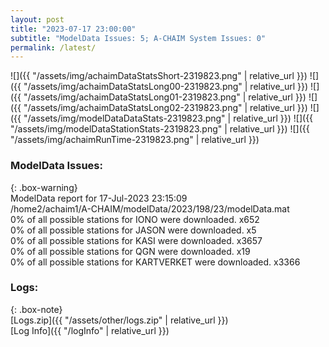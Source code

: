 ```yaml
---
layout: post
title: "2023-07-17 23:00:00"
subtitle: "ModelData Issues: 5; A-CHAIM System Issues: 0"
permalink: /latest/
---
```


![]({{ "/assets/img/achaimDataStatsShort-2319823.png" | relative_url }})
![]({{ "/assets/img/achaimDataStatsLong00-2319823.png" | relative_url }})
![]({{ "/assets/img/achaimDataStatsLong01-2319823.png" | relative_url }})
![]({{ "/assets/img/achaimDataStatsLong02-2319823.png" | relative_url }})
![]({{ "/assets/img/modelDataDataStats-2319823.png" | relative_url }})
![]({{ "/assets/img/modelDataStationStats-2319823.png" | relative_url }})
![]({{ "/assets/img/achaimRunTime-2319823.png" | relative_url }})


### ModelData Issues:  
  
{: .box-warning}  
 ModelData report for 17-Jul-2023 23:15:09   
 /home2/achaim1/A-CHAIM/modelData/2023/198/23/modelData.mat   
 0% of all possible stations for IONO were downloaded. x652   
 0% of all possible stations for JASON were downloaded. x5   
 0% of all possible stations for KASI were downloaded. x3657   
 0% of all possible stations for QGN were downloaded. x19   
 0% of all possible stations for KARTVERKET were downloaded. x3366   
  


### Logs:  
  
{: .box-note}  
[Logs.zip]({{ "/assets/other/logs.zip" | relative_url }})  
[Log Info]({{ "/logInfo" | relative_url }})  
